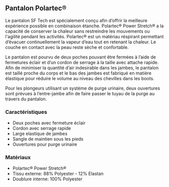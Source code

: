 ## Pantalon Polartec®

Le pantalon SF Tech est spécialement conçu afin d’offrir la meilleure expérience possible en combinaison étanche. Polartec® Power Stretch® a la capacité de conserver la chaleur sans restreindre les mouvements ou l'agilité pendant les activités. Polartec® est un matériau réspirant permettant d’évacuer continuellement la vapeur d’eau tout en retenant la chaleur. Le couche en contact avec la peau reste sèche et confortable.

Le pantalon est pourvu de deux poches pouvant être fermées à l’aide de  fermetures éclair et d’un cordon de serrage à la taille avec attache rapide. Afin de minimiser la quantité d’air indesirable dans les jambes, le pantalon est taillé proche du corps et le bas des jambes est fabriqué en matière élastique pour réduire le volume au niveau des chevilles dans les boots.

Pour les plongeurs utilisant un système de purge urinaire, deux ouvertures sont prévues à l’entre-jambe afin de faire passer le tuyau de la purge au travers du pantalon.

### Caractéristiques

- Deux poches avec fermeture éclair
- Cordon avec serrage rapide
- Large elastique de jambes
- Sangle de maintien sous les pieds
- Ouvertures pour purge urinaire

### Matériaux

- Polartec® Power Stretch®
- Tissu externe: 88% Polyester  -  12% Elastan
- Doublure interne: 100% Polyester
